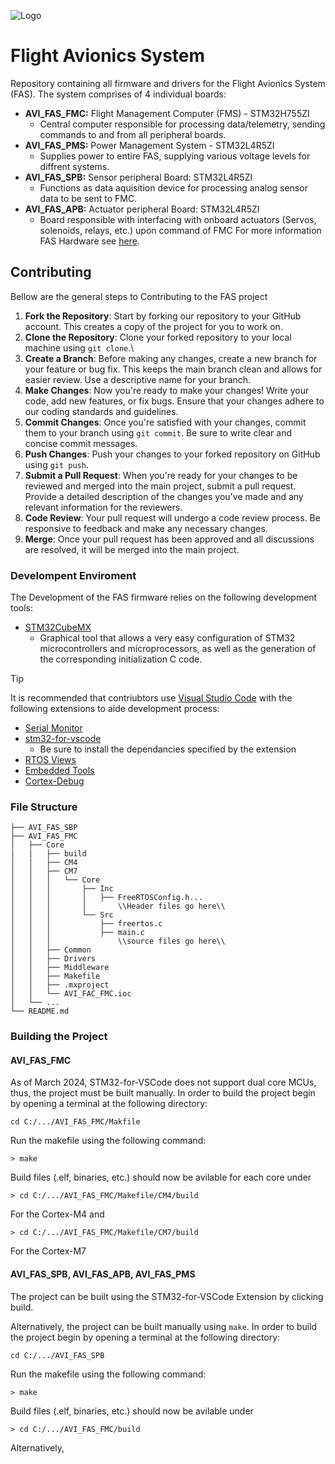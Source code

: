 
![Logo](https://github.com/UTATRocketry/FlightAvionicsSystem/blob/main/FAS.png?raw=true)


# Flight Avionics System

Repository containing all firmware and drivers for the Flight Avionics System (FAS). The system comprises of 4 individual boards:
- **AVI_FAS_FMC:** Flight Management Computer (FMS) -  STM32H755ZI
    - Central computer responsible for processing data/telemetry, sending commands to and from all peripheral boards.
- **AVI_FAS_PMS:** Power Management System - STM32L4R5ZI
    - Supplies power to entire FAS, supplying various voltage levels for diffrent systems.
- **AVI_FAS_SPB:** Sensor peripheral Board: STM32L4R5ZI
    - Functions as data aquisition device for processing analog sensor data to be sent to FMC.
- **AVI_FAS_APB:** Actuator peripheral Board: STM32L4R5ZI
    - Board responsible with interfacing with onboard actuators (Servos, solenoids, relays, etc.) upon command of FMC
For more information FAS Hardware see [here]().

## Contributing

Bellow are the general steps to Contributing to the FAS project

1. **Fork the Repository**: Start by forking our repository to your GitHub account. This creates a copy of the project for you to work on.
2. **Clone the Repository**: Clone your forked repository to your local machine using `git clone`.\
3. **Create a Branch**: Before making any changes, create a new branch for your feature or bug fix. This keeps the main branch clean and allows for easier review. Use a descriptive name for your branch.
4. **Make Changes**: Now you're ready to make your changes! Write your code, add new features, or fix bugs. Ensure that your changes adhere to our coding standards and guidelines.
5. **Commit Changes**: Once you're satisfied with your changes, commit them to your branch using `git commit`. Be sure to write clear and concise commit messages.
6. **Push Changes**: Push your changes to your forked repository on GitHub using `git push`.
7. **Submit a Pull Request**: When you're ready for your changes to be reviewed and merged into the main project, submit a pull request. Provide a detailed description of the changes you've made and any relevant information for the reviewers.
8. **Code Review**: Your pull request will undergo a code review process. Be responsive to feedback and make any necessary changes.
9. **Merge**: Once your pull request has been approved and all discussions are resolved, it will be merged into the main project.

### Develompent Enviroment
The Development of the FAS firmware relies on the following development tools:
- [STM32CubeMX](https://www.st.com/en/development-tools/stm32cubemx.html)
    -  Graphical tool that allows a very easy configuration of STM32 microcontrollers and microprocessors, as well as the generation of the corresponding initialization C code.
>[!Tip]
> It is recommended that contriubtors use [Visual Studio Code]() with the following extensions to aide development process:
>- [Serial Monitor](https://marketplace.visualstudio.com/items?itemName=ms-vscode.vscode-serial-monitor)
>- [stm32-for-vscode](https://marketplace.visualstudio.com/items?itemName=bmd.stm32-for-vscode)
>    - Be sure to install the dependancies specified by the extension
>- [RTOS Views](https://marketplace.visualstudio.com/items?itemName=mcu-debug.rtos-views)
>- [Embedded Tools](https://marketplace.visualstudio.com/items?itemName=ms-vscode.vscode-embedded-tools)
>- [Cortex-Debug](https://marketplace.visualstudio.com/items?itemName=marus25.cortex-debug)

### File Structure

```
├── AVI_FAS_SBP
├── AVI_FAS_FMC
│   ├── Core
|   |   ├── build
│   │   ├── CM4
│   │   ├── CM7
│   │   │   └── Core
│   │   │       ├── Inc
│   │   │       │   ├── FreeRTOSConfig.h...
│   │   │       │       \\Header files go here\\
│   │   │       └── Src
│   │   │           ├── freertos.c 
│   │   │           ├── main.c 
│   │   │               \\source files go here\\
│   │   ├── Common
│   │   ├── Drivers
│   │   ├── Middleware
│   │   ├── Makefile
│   │   ├── .mxproject
│   │   └── AVI_FAC_FMC.ioc
│   └── ...
└── README.md
```
### Building the Project
#### AVI_FAS_FMC
As of March 2024, STM32-for-VSCode does not support dual core MCUs, thus, the project must be built manually. In order to build the project begin by opening a terminal at the following directory:
```
cd C:/.../AVI_FAS_FMC/Makfile
```
Run the makefile using the following command:
```
> make
```
Build files (.elf, binaries, etc.) should now be avilable for each core under
```
> cd C:/.../AVI_FAS_FMC/Makefile/CM4/build
```
For the Cortex-M4 and
```
> cd C:/.../AVI_FAS_FMC/Makefile/CM7/build
```
For the Cortex-M7
#### AVI_FAS_SPB, AVI_FAS_APB, AVI_FAS_PMS
The project can be built using the STM32-for-VSCode Extension by clicking build.

Alternatively, the project can be built manually using `make`.
In order to build the project begin by opening a terminal at the following directory:
```
cd C:/.../AVI_FAS_SPB
```
Run the makefile using the following command:
```
> make
```
Build files (.elf, binaries, etc.) should now be avilable under
```
> cd C:/.../AVI_FAS_FMC/build
```
Alternatively, 
